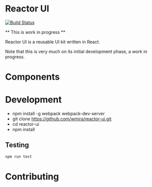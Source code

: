 Reactor UI
=========

[![Build Status](https://travis-ci.org/wmira/reactor-ui.svg?branch=master)](https://travis-ci.org/wmira/reactor-ui)


** This is work in progress **

Reactor UI is a reusable UI kit written in React.

Note that this is very much on its initial development phase, a work in progress.

# Components


# Development

   * npm install -g webpack webpack-dev-server
   * git clone https://github.com/wmira/reactor-ui.git
   * cd reactor-ui
   * npm install   

## Testing

   ```javascript
   npm run test
   ```
# Contributing
